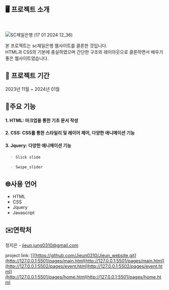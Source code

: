 ## 🖥 프로젝트 소개

<br>

![SC제일은행 (17 01 2024 12_36)](https://github.com/Jieun0310/sc-bank/assets/109771820/b1855218-b78a-49a1-8ecb-87faa553824f)



본 프로젝트는 sc제일은행 웹사이트를 클론한 것입니다. <br>
HTML과 CSS의 기본에 충실하였으며 간단한 구조와 레이아웃으로 클론하면서 배우기 좋은 웹사이트였습니다.



## 📆 프로젝트 기간

2023년 11월 ~ 2024년 01월

## 📌주요 기능

#### 1. HTML: 마크업을 통한 기초 문서 작성

#### 2. CSS: CSS를 통한 스타일리 및 레이어 제어, 다양한 애니메이션 기능

#### 3. Jquery: 다양한 애니메이션 기능

      ㆍ Slick slide

      ㆍ Swipe_slider

## 🌐사용 언어

- HTML
- CSS
- Jquery
- Javascript

## ✉️연락처

정지은 - jieun.jung0310@gmail.com

project link:
[[[https://github.com/Jieun0310/Jieun_website.git](http://127.0.0.1:5501/pages/main.html)http://127.0.0.1:5501/pages/main.html](http://127.0.0.1:5502/pages/event.html)http://127.0.0.1:5502/pages/event.html](http://127.0.0.1:5501/pages/home.html)http://127.0.0.1:5501/pages/home.html

